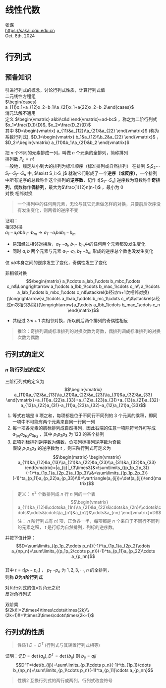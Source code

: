 # 线性代数
张谋  
<https://sakai.cqu.edu.cn>  
Oct. 8th, 2024
# 行列式  
## 预备知识 
引进行列式的概念，讨论行列式性质，计算行列式值  
二元线性方程组  
$\begin{cases}
    a_{11}x_1+a_{12}x_2=b_1\\a_{21}x_1+a{22}x_2=b_2\end{cases}$  
消元法解不通用  
定义 $\begin{vmatrix}
    a&b\\c&d
\end{vmatrix}=ad-bc$ ，称之为二阶行列式  
$x_1=\frac{D_1}{D}$, $x_2=\frac{D_2}{D}$  
其中 $D=\begin{vmatrix}
    a_{11}&a_{12}\\a_{21}&a_{22}
\end{vmatrix}$ (称为系数行列式), $D_1=\begin{vmatrix}
    b_1&a_{12}\\b_2&a_{22}
\end{vmatrix}$ ， $D_2=\begin{vmatrix}
    a_{11}&b_1\\a_{21}&b_2
\end{vmatrix}$

把 $n$ 个不同的元素排成一列，叫做 $n$ 个元素的全排列，简称排列  
排列数 $P_n=n!$  
一般地，规定从小到大的排列为标准顺序（标准排列或自然排列）
在排列 $S_1S_2\cdots S_i\cdots S_j\cdots S_n$ 中, $\exist S_i>S_j$ 就说它们形成了一个**逆序（或反序）**，一个排列中所有逆序的总数称作这个排列的**逆序数**，记作 $t[S_1\cdots S_n]$
逆序数为奇数称作**奇排列**，偶数称作**偶排列**，最大为$\frac{1}{2}n(n-1)$ ，最小为 $0$   
对换 相邻对换

> 一个排列中的任何两元素，无论与其它元素做怎样的对换，只要前后次序没有发生变化，则两者的逆序不变  

证明：  
相邻对换  
$a_1\cdots a_labb_1\cdots b_m\rightarrow a_1\cdots a_lbab_1\cdots b_m$  
- 易知经过相邻对换后，$a_1\cdots a_l,\ b_1\cdots b_m$中的任何两个元素都没发生变化  
- 同时 $a,b$ 两个元素与元素 $a_1\cdots a_l,\ b_1\cdots b_m$ 形成的逆序总个数也没发生变化  
  
仅 $ab$本身之间的逆序发生了变化，奇偶性发生了变化  

非相邻对换  
$$\begin{matrix}
    a_1\cdots a_lab_1\cdots b_mbc_1\cdots c_n&\Longrightarrow a_1\cdots a_lbb_1\cdots b_mac_1\cdots c_n\\
    a_1\cdots a_lab_1\cdots b_mbc_1\cdots c_n&\stackrel{b经过m+1次相邻对换}{\longrightarrow}a_1\cdots a_lbab_1\cdots b_mc_1\cdots c_n\\&\stackrel{a经过m次相邻对换}{\longrightarrow}a_1\cdots a_lbb_1\cdots b_mac_1\cdots c_n
\end{matrix}$$  
- 共经过 $2m+1$ 次相邻对换，所以前后两个排列的奇偶性相反
  
> 推论：奇排列调成标准排列的对换次数为奇数，偶排列调成标准排列的对换次数为偶数  
## 行列式的定义  
### $n$ 阶行列式的定义  
三阶行列式的定义为  
$$\begin{vmatrix}
    a_{11}&a_{12}&a_{13}\\a_{21}&a_{22}&a_{23}\\a_{31}&a_{32}&a_{33}
\end{vmatrix}=a_{11}a_{22}a_{33}+a_{12}a_{23}a_{31}+a_{13}a_{21}a_{32}-a_{13}a_{22}a_{31}-a_{11}a_{23}a_{32}-a_{12}a_{21}a_{33}$$  
1. 等式右端是 $6$ 项之和，每项都是位于不同行不同列的 $3$ 个元素的乘积，即同一项中不可能有两个元素来自同一行同一列  
2. 每一项各元素的航标排列成自然排列，因此右端的任意一项除符号外可写成$a_{1p_1}a_{2p_2}a_{3p_3}$ ，其中 $p_1p_2p_3$ 为 $123$ 的某个排列
3. 正项列标排列逆序数为偶数，负项列标排列逆序数为奇数  
假设 $p_1p_2p_3$ 的逆序数为 $t$ ，则三阶行列式可定义为  
$$\begin{matrix}
\begin{vmatrix}
    a_{11}&a_{12}&a_{13}\\a_{21}&a_{22}&a_{23}\\a_{31}&a_{32}&a_{33}
\end{vmatrix}=|a_{ij}|_{3\times3}&=\sum\limits_{(p_1p_2p_3)}(-1)^ta_{1p_1}a_{2p_2}a_{3p_3}\\&=\sum\limits_{(p_1p_2p_3)}(-1)^ta_{p_11}a_{p_22}a_{p_33}\\&=\vartriangle(a_{ij})=\det(a_{ij})\end{matrix}$$

> 定义： $n^2$ 个数排列成 $n$ 行 $n$ 列的一个表
$$\begin{vmatrix}
    a_{11}&a_{12}&\cdots&a_{1n}\\a_{21}&a_{22}&\cdots&a_{2n}\\\cdots&\cdots&\cdots&\cdots\\a_{n1}&a_{n2}&\cdots&a_{nn}
\end{vmatrix}=D$$
>注： $n$ 阶行列式有 $n!$ 项，正负各一半，每项都是 $n$ 个来自于不同行不同列的元素之积， $t$ 是行标为自然排列，列标的逆序数。  

并按下值计算：  
$$D=\sum\limits_{(p_1p_2\cdots p_n)}(-1)^ta_{1p_1}a_{2p_2}\cdots a_{np_n}=\sum\limits_{(p_1p_2\cdots p_n)}(-1)^ta_{p_11}a_{p_22}\cdots a_{p_nn}$$  
其中 $t=t[p_1\cdots p_n]$ ， $p_1\cdots p_n$ 为 $1,2,3,\cdots,n$ 的全排列，  
则称 **$D$为$n$阶行列式** 

对角行列式的值=对角元之积  
反对角行列式  


双阶乘  
$(2k)!!=2\times4\times\cdots\times{2k}\\(2k+1)!!=1\times3\times\cdots\times{2k+1}$  
## 行列式的性质  
> 性质1  $D=D^T$ (行列式与其转置行列式相等)

证明：记$D=\det(a_{ij}),D^T=\det(b_{ij})$ 则 $b_{ij}=a{ji}$  
$$D^T=\det(b_{ij})=\sum\limits_{p_1\cdots p_n}(-1)^tb_{1p_1}\cdots b_{np_n}=\sum\limits_{p_1\cdots p_n}(-1)^ta_{p_11}\cdots a_{p_nn}$$ 

> 性质2 互换行列式的两行或两列，行列式改变符号


